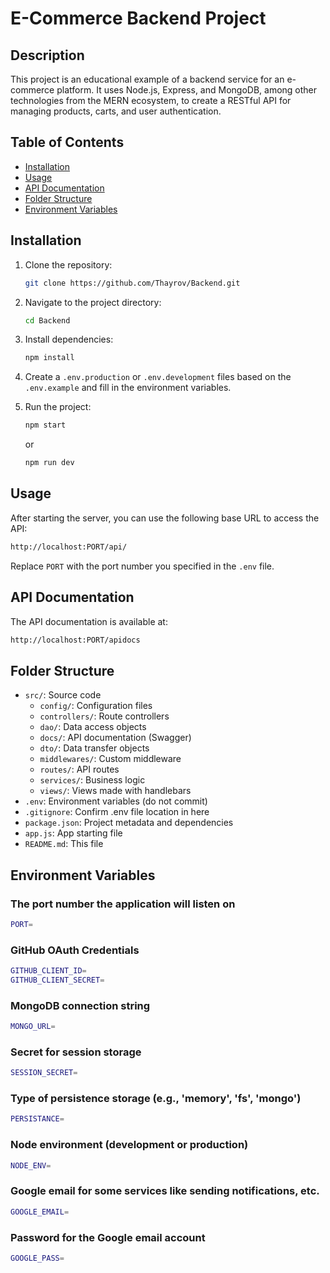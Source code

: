# E-Commerce Backend Project

## Description

This project is an educational example of a backend service for an e-commerce platform. It uses Node.js, Express, and MongoDB, among other technologies from the MERN ecosystem, to create a RESTful API for managing products, carts, and user authentication.

## Table of Contents

- [Installation](#installation)
- [Usage](#usage)
- [API Documentation](#api-documentation)
- [Folder Structure](#folder-structure)
- [Environment Variables](#environment-variables)


## Installation

1. Clone the repository:
    ```bash
    git clone https://github.com/Thayrov/Backend.git
    ```
2. Navigate to the project directory:
    ```bash
    cd Backend
    ```
3. Install dependencies:
    ```bash
    npm install
    ```
4. Create a `.env.production` or `.env.development` files based on the `.env.example`  and fill in the environment variables.
5. Run the project:
    ```bash
    npm start
    ```
    or
    
     ```bash
    npm run dev
    ```

## Usage

After starting the server, you can use the following base URL to access the API:

```bash
http://localhost:PORT/api/
```

Replace `PORT` with the port number you specified in the `.env` file.

## API Documentation

The API documentation is available at:

```bash
http://localhost:PORT/apidocs
```

## Folder Structure

- `src/`: Source code
  - `config/`: Configuration files
  - `controllers/`: Route controllers
  - `dao/`: Data access objects
  - `docs/`: API documentation (Swagger)
  - `dto/`: Data transfer objects
  - `middlewares/`: Custom middleware
  - `routes/`: API routes
  - `services/`: Business logic
  - `views/`: Views made with handlebars
- `.env`: Environment variables (do not commit)
- `.gitignore`: Confirm .env file location in here
- `package.json`: Project metadata and dependencies
- `app.js`: App starting file
- `README.md`: This file

## Environment Variables

### The port number the application will listen on
```bash
PORT=
```
### GitHub OAuth Credentials
```bash
GITHUB_CLIENT_ID=
GITHUB_CLIENT_SECRET=
```
### MongoDB connection string
```bash
MONGO_URL=
```
### Secret for session storage
```bash
SESSION_SECRET=
```
### Type of persistence storage (e.g., 'memory', 'fs', 'mongo')
```bash
PERSISTANCE=
```
### Node environment (development or production)
```bash
NODE_ENV=
```
### Google email for some services like sending notifications, etc.
```bash
GOOGLE_EMAIL=
```
### Password for the Google email account
```bash
GOOGLE_PASS=
```

